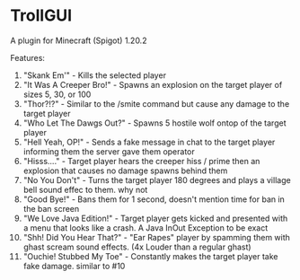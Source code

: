 # TrollGUI
A plugin for Minecraft (Spigot) 1.20.2

Features:
  1. "Skank Em'" - Kills the selected player
  2. "It Was A Creeper Bro!" - Spawns an explosion on the target player of sizes 5, 30, or 100
  3. "Thor?!?" - Similar to the /smite command but cause any damage to the target player
  4. "Who Let The Dawgs Out?" - Spawns 5 hostile wolf ontop of the target player
  5. "Hell Yeah, OP!" - Sends a fake message in chat to the target player informing them the server gave them operator
  6. "Hisss...." - Target player hears the creeper hiss / prime then an explosion that causes no damage spawns behind them
  7. "No You Don't" - Turns the target player 180 degrees and plays a village bell sound effec to them. why not
  8. "Good Bye!" - Bans them for 1 second, doesn't mention time for ban in the ban screen
  9. "We Love Java Edition!" - Target player gets kicked and presented with a menu that looks like a crash. A Java InOut Exception to be exact
  10. "Shh! Did You Hear That?" - "Ear Rapes" player by spamming them with ghast scream sound effects. (4x Louder than a regular ghast)
  11. "Ouchie! Stubbed My Toe" - Constantly makes the target player take fake damage. similar to #10
